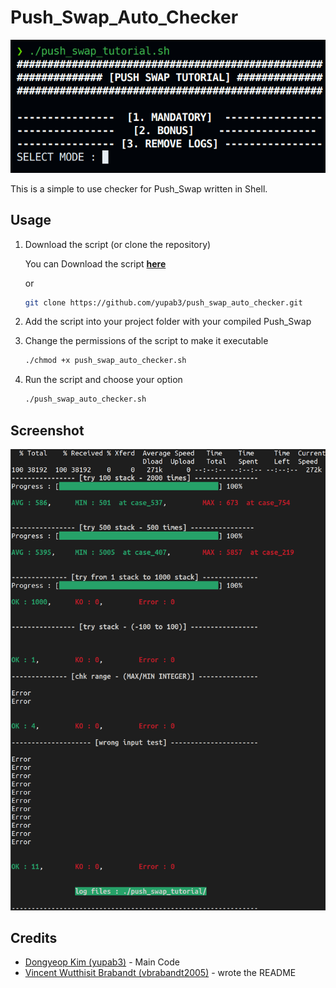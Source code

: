 # Push_Swap_Auto_Checker

![Push_Swap_Auto_Checker](screenshots/Push_Swap_Auto_Checker.png)

This is a simple to use checker for Push_Swap written in Shell.

## Usage

1. Download the script (or clone the repository)

    You can Download the script [**here**](https://github.com/yupab3/push_swap_auto_checker/blob/master/push_swap_tutorial.sh)

    or

    ```bash
   git clone https://github.com/yupab3/push_swap_auto_checker.git
    ```

2. Add the script into your project folder with your compiled Push_Swap
3. Change the permissions of the script to make it executable

    ```bash
   ./chmod +x push_swap_auto_checker.sh
    ```

4. Run the script and choose your option

    ```bash
   ./push_swap_auto_checker.sh
    ```

## Screenshot

![Push_Swap_Auto_Checker-2](screenshots/image.png)

## Credits

- [Dongyeop Kim (yupab3)](https://github.com/yupab3) - Main Code
- [Vincent Wutthisit Brabandt (vbrabandt2005)](https://github.com/vbrabandt2005) - wrote the README
